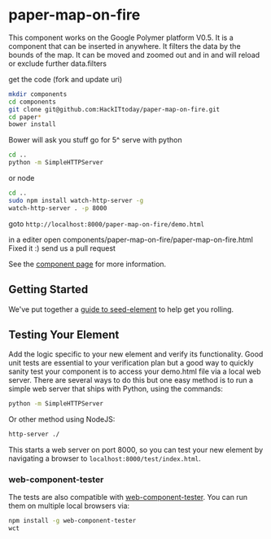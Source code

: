 paper-map-on-fire
=================

This component works on the Google Polymer platform V0.5. It is a component that can be inserted in anywhere. 
It filters the data by the bounds of the map. It can be moved and zoomed out and in and will reload or exclude further data.filters

get the code (fork and update uri)
```sh
mkdir components
cd components
git clone git@github.com:HackITtoday/paper-map-on-fire.git
cd paper*
bower install
```
Bower will  ask you stuff go for 5^
serve with python
```sh
cd ..
python -m SimpleHTTPServer

```
or node 
```sh
cd ..
sudo npm install watch-http-server -g
watch-http-server . -p 8000
```


goto `http://localhost:8000/paper-map-on-fire/demo.html`

in a editer open components/paper-map-on-fire/paper-map-on-fire.html
Fixed it :) send us a pull request


See the [component page](http://polymerlabs.github.io/seed-element) for more information.

## Getting Started

We've put together a [guide to seed-element](http://www.polymer-project.org/docs/start/reusableelements.html) to help get you rolling.

## Testing Your Element

Add the logic specific to your new element and verify its functionality. Good unit tests are essential to your verification plan but a good way to quickly sanity test your component is to access your demo.html file via a local web server. There are several ways to do this but one easy method is to run a simple web server that ships with Python, using the commands:

```sh
python -m SimpleHTTPServer
```

Or other method using NodeJS:

```sh
http-server ./
```

This starts a web server on port 8000, so you can test your new element by navigating a browser to `localhost:8000/test/index.html`.

### web-component-tester

The tests are also compatible with [web-component-tester](https://github.com/Polymer/web-component-tester). You can run them on multiple local browsers via:

```sh
npm install -g web-component-tester
wct
```

